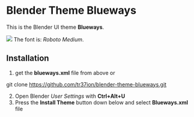 # Blender Theme Blueways

This is the Blender UI theme **Blueways**.

![][snip]
The font is: *Roboto Medium*.

## Installation

1. get the **blueways.xml** file from above or

 git clone https://github.com/tr37ion/blender-theme-blueways.git

2. Open Blender *User Settings* with **Ctrl+Alt+U**
3. Press the **Install Theme** button down below and select **Blueways.xml** file

[snip]:http://storage4.static.itmages.com/i/15/0701/h_1435710769_4481353_2aa7946cc0.png
